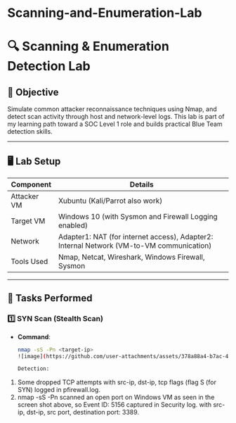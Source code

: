 # Scanning-and-Enumeration-Lab
# 🔍 Scanning & Enumeration Detection Lab

## 🧠 Objective
Simulate common attacker reconnaissance techniques using Nmap, and detect scan activity through host and network-level logs. This lab is part of my learning path toward a SOC Level 1 role and builds practical Blue Team detection skills.

---

## 🖥️ Lab Setup

| Component | Details |
|----------|---------|
| Attacker VM | Xubuntu (Kali/Parrot also work) |
| Target VM   | Windows 10 (with Sysmon and Firewall Logging enabled) |
| Network     | Adapter1: NAT (for internet access), Adapter2: Internal Network (VM-to-VM communication) |
| Tools Used  | Nmap, Netcat, Wireshark, Windows Firewall, Sysmon |

---

## 🔧 Tasks Performed

### 1️⃣ SYN Scan (Stealth Scan)
- **Command**:  
  ```bash
  nmap -sS -Pn <target-ip>
  ![image](https://github.com/user-attachments/assets/378a88a4-b7ac-475d-a33c-95271a21b826)

  Detection:
1. Some dropped TCP attempts with src-ip, dst-ip, tcp flags (flag S (for SYN) logged in pfirewall.log.
2. nmap -sS -Pn scanned an open port on Windows VM as seen in the screen shot above, so Event ID: 5156 captured in Security log.
   with src-ip, dst-ip, src port, destination port: 3389.

